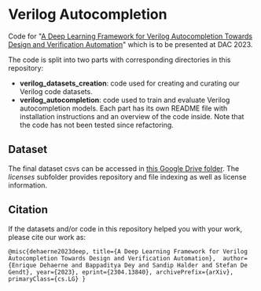 # Verilog Autocompletion
Code for "[A Deep Learning Framework for Verilog Autocompletion Towards Design and Verification Automation](https://arxiv.org/abs/2304.13840)" which is to be presented at DAC 2023.

The code is split into two parts with corresponding directories in this repository:
- **verilog_datasets_creation**: code used for creating and curating our Verilog code datasets.
- **verilog_autocompletion**: code used to train and evaluate Verilog autocompletion models.
Each part has its own README file with installation instructions and an overview of the code inside. Note that the code has not been tested since refactoring.

## Dataset
The final dataset csvs can be accessed in [this Google Drive folder](https://drive.google.com/drive/folders/1J0Y8u3u1mGJ-NflPtd9AdmTJR7ylTFRM?usp=sharing). The *licenses* subfolder provides repository and file indexing as well as license information.  

## Citation
If the datasets and/or code in this repository helped you with your work, please cite our work as:

`@misc{dehaerne2023deep,
      title={A Deep Learning Framework for Verilog Autocompletion Towards Design and Verification Automation}, 
      author={Enrique Dehaerne and Bappaditya Dey and Sandip Halder and Stefan De Gendt},
      year={2023},
      eprint={2304.13840},
      archivePrefix={arXiv},
      primaryClass={cs.LG}
}`
